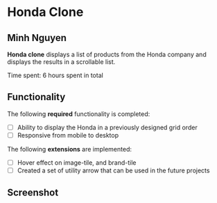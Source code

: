 # Honda Clone

## Minh Nguyen

**Honda clone** displays a list of products from the Honda company and displays the results in a scrollable list.

Time spent: 6 hours spent in total

## Functionality

The following **required** functionality is completed:

-   [ ] Ability to display the Honda in a previously designed grid order
-   [ ] Responsive from mobile to desktop

The following **extensions** are implemented:

-   [ ] Hover effect on image-tile, and brand-tile
-   [ ] Created a set of utility arrow that can be used in the future projects

## Screenshot
